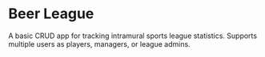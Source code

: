 # Beer League
A basic CRUD app for tracking intramural sports league statistics. 
Supports multiple users as players, managers, or league admins.
